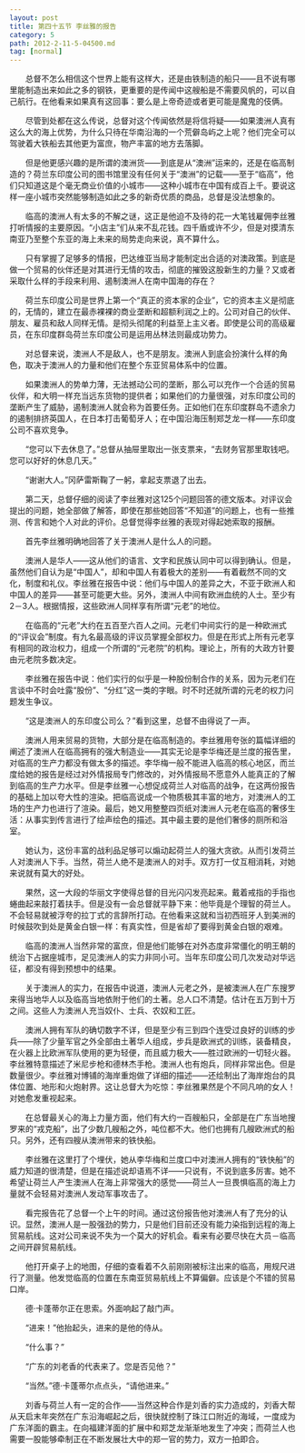 ```yaml
---
layout: post
title: 第四十五节 李丝雅的报告
category: 5
path: 2012-2-11-5-04500.md
tag: [normal]
---
```


　　总督不怎么相信这个世界上能有这样大，还是由铁制造的船只——且不说有哪里能制造出来如此之多的钢铁，更重要的是传闻中这艘船是不需要风帆的，可以自己航行。在他看来如果真有这回事：要么是上帝奇迹或者更可能是魔鬼的伎俩。

　　尽管到处都在这么传说，总督对这个传闻依然是将信将疑——如果澳洲人真有这么大的海上优势，为什么只待在华南沿海的一个荒僻岛屿之上呢？他们完全可以驾驶着大铁船去其他更为富庶，物产丰富的地方去落脚。

　　但是他更感兴趣的是所谓的澳洲货——到底是从“澳洲”运来的，还是在临高制造的？荷兰东印度公司的图书馆里没有任何关于“澳洲”的记载——至于“临高”，他们只知道这是个毫无商业价值的小城市——这种小城市在中国有成百上千。要说这样一座小城市突然能够制造如此之多的新奇优质的商品，总督是没法想象的。

　　临高的澳洲人有太多的不解之谜，这正是他迫不及待的花一大笔钱雇佣李丝雅打听情报的主要原因。“小店主”们从来不乱花钱。四千盾或许不少，但是对摸清东南亚乃至整个东亚的海上未来的局势走向来说，真不算什么。

　　只有掌握了足够多的情报，巴达维亚当局才能制定出合适的对澳政策。到底是做一个贸易的伙伴还是对其进行无情的攻击，彻底的摧毁这股新生的力量？又或者采取什么样的手段来利用、遏制澳洲人在南中国海的存在？

　　荷兰东印度公司是世界上第一个“真正的资本家的企业”，它的资本主义是彻底的，无情的，建立在最赤裸裸的商业垄断和超额利润之上的。公司对自己的伙伴、朋友、雇员和敌人同样无情。是彻头彻尾的利益至上主义者。即使是公司的高级雇员，在东印度群岛荷兰东印度公司是运用丛林法则最成功势力。

　　对总督来说，澳洲人不是敌人，也不是朋友。澳洲人到底会扮演什么样的角色，取决于澳洲人的力量和他们在整个东亚贸易体系中的位置。

　　如果澳洲人的势单力薄，无法撼动公司的垄断，那么可以充作一个合适的贸易伙伴，和大明一样充当远东货物的提供者；如果他们的力量很强，对东印度公司的垄断产生了威胁，遏制澳洲人就会称为首要任务。正如他们在东印度群岛不遗余力的遏制排挤英国人，在日本打击葡萄牙人；在中国沿海压制郑芝龙一样——东印度公司不喜欢竞争。

　　“您可以下去休息了。”总督从抽屉里取出一张支票来，“去财务官那里取钱吧。您可以好好的休息几天。”

　　“谢谢大人。”冈萨雷斯鞠了一躬，拿起支票退了出去。

　　第二天，总督仔细的阅读了李丝雅对这125个问题回答的德文版本。对评议会提出的问题，她全部做了解答，即使在那些她回答“不知道”的问题上，也有一些推测、传言和她个人对此的评价。总督觉得李丝雅的表现对得起她索取的报酬。

　　首先李丝雅明确地回答了关于澳洲人是什么人的问题。

　　澳洲人是华人——这从他们的语言、文字和民族认同中可以得到确认。但是，虽然他们自认为是“中国人”，却和中国人有着极大的差别——有着截然不同的文化，制度和礼仪。李丝雅在报告中说：他们与中国人的差异之大，不亚于欧洲人和中国人的差异——甚至可能更大些。另外，澳洲人中间有欧洲血统的人士。至少有2－3人。根据情报，这些欧洲人同样享有所谓“元老”的地位。

　　在临高的“元老”大约在五百至六百人之间。元老们中间实行的是一种欧洲式的“评议会”制度。有九名最高级的评议员掌握全部权力。但是在形式上所有元老享有相同的政治权力，组成一个所谓的“元老院”的机构。理论上，所有的大政方针要由元老院多数决定。

　　李丝雅在报告中说：他们实行的似乎是一种股份制合作的关系，因为元老们在言谈中不时会吐露“股份”、“分红”这一类的字眼。时不时还就所谓的元老的权力问题发生争议。

　　“这是澳洲人的东印度公司么？”看到这里，总督不由得说了一声。

　　澳洲人用来贸易的货物，大部分是在临高制造的。李丝雅用夸张的篇幅详细的阐述了澳洲人在临高拥有的强大制造业——其实无论是李华梅还是兰度的报告里，对临高的生产力都没有做太多的描述。李华梅一般不能进入临高的核心地区，而兰度给她的报告是经过对外情报局专门修改的，对外情报局不愿意外人能真正的了解到临高的生产力水平。但是李丝雅一心想促成荷兰人对临高的战争，在这两份报告的基础上加以夸大性的渲染。把临高说成一个物质极其丰富的地方，对澳洲人的工场的生产力也进行了渲染。最后，她又用整整四页纸对澳洲人元老在临高的奢侈生活：从事实到传言进行了绘声绘色的描述。其中最主要的是他们奢侈的厕所和浴室。

　　她认为，这份丰富的战利品足够可以煽动起荷兰人的强大贪欲。从而引发荷兰人对澳洲人下手。当然，荷兰人绝不是澳洲人的对手。双方打一仗互相消耗，对她来说就有莫大的好处。

　　果然，这一大段的华丽文字使得总督的目光闪闪发亮起来。戴着戒指的手指也蜷曲起来敲打着扶手。但是没有一会总督就平静下来：他毕竟是个理智的荷兰人。不会轻易就被浮夸的拉丁式的言辞所打动。在他看来这就和当初西班牙人到美洲的时候鼓吹到处是黄金白银一样：有真实性，但是省却了要得到黄金白银的艰难。

　　临高的澳洲人当然非常的富庶，但是他们能够在对外态度非常僵化的明王朝的统治下占据座城市，足见澳洲人的实力非同小可。当年东印度公司几次发动对华远征，都没有得到预想中的结果。

　　关于澳洲人的实力，在报告中说道，澳洲人元老之外，是被澳洲人在广东搜罗来得当地华人以及临高当地依附于他们的土著。总人口不清楚。估计在五万到十万之间。这些人为澳洲人充当奴仆、士兵、农奴和工匠。

　　澳洲人拥有军队的确切数字不详，但是至少有三到四个连受过良好的训练的步兵——除了少量军官之外全部由土著华人组成，步兵是欧洲式的训练，装备精良，在火器上比欧洲军队使用的更为轻便，而且威力极大——胜过欧洲的一切轻火器。李丝雅特意描述了米尼步枪和德林杰手枪。澳洲人也有炮兵，同样非常出色。但是数量很少。李丝雅对博铺的海岸重炮做了详细的描述——还绘制出了海岸炮台的具体位置、地形和火炮射界。这让总督大为吃惊：李丝雅果然是个不同凡响的女人！对她愈发重视起来。

　　在总督最关心的海上力量方面，他们有大约一百艘船只，全部是在广东当地搜罗来的“戎克船”，出了少数几艘船之外，吨位都不大。他们也拥有几艘欧洲式的船只。另外，还有四艘从澳洲带来的铁快船。

　　李丝雅在这里打了个埋伏，她从李华梅和兰度口中对澳洲人拥有的“铁快船”的威力知道的很清楚，但是在描述说却语焉不详——只说有，不说到底多厉害。她不希望让荷兰人产生澳洲人在海上非常强大的感觉——荷兰人一旦畏惧临高的海上力量就不会轻易对澳洲人发动军事攻击了。

　　看完报告花了总督一个上午的时间。通过这份报告他对澳洲人有了充分的认识。显然，澳洲人是一股强劲的势力，只是他们目前还没有能力染指到远程的海上贸易航线。这对公司来说不失为一个莫大的好机会。看来有必要尽快在大员－临高之间开辟贸易航线。

　　他打开桌子上的地图，仔细的查看着不久前刚刚被标注出来的临高，用规尺进行了测量。他发觉临高的位置在东南亚贸易航线上不算偏僻。应该是个不错的贸易口岸。

　　德·卡蓬蒂尔正在思索。外面响起了敲门声。

　　“进来！”他抬起头，进来的是他的侍从。

　　“什么事？”

　　“广东的刘老香的代表来了。您是否见他？”

　　“当然。”德·卡蓬蒂尔点点头，“请他进来。”

　　刘香与荷兰人有一定的合作——当然这种合作是刘香的实力造成的，刘香大帮从天启末年突然在广东沿海崛起之后，很快就控制了珠江口附近的海域，一度成为广东洋面的霸主。在向福建洋面的扩展中和郑芝龙渐渐地发生了冲突；而荷兰人也需要一股能够牵制正在不断发展壮大中的郑一官的势力，双方一拍即合。
